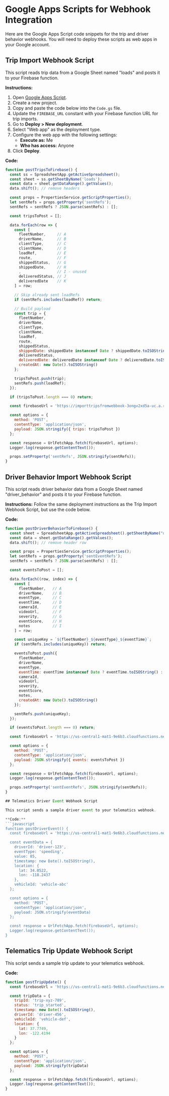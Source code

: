 # Google Apps Scripts for Webhook Integration

Here are the Google Apps Script code snippets for the trip and driver behavior webhooks. You will need to deploy these scripts as web apps in your Google account.

## Trip Import Webhook Script

This script reads trip data from a Google Sheet named "loads" and posts it to your Firebase function.

**Instructions:**
1.  Open [Google Apps Script](https://script.google.com/home).
2.  Create a new project.
3.  Copy and paste the code below into the `Code.gs` file.
4.  Update the `FIREBASE_URL` constant with your Firebase function URL for trip imports.
5.  Go to **Deploy > New deployment**.
6.  Select "Web app" as the deployment type.
7.  Configure the web app with the following settings:
    *   **Execute as:** Me
    *   **Who has access:** Anyone
8.  Click **Deploy**.

**Code:**
```javascript
function postTripsToFirebase() {
  const ss = SpreadsheetApp.getActiveSpreadsheet();
  const sheet = ss.getSheetByName('loads');
  const data = sheet.getDataRange().getValues();
  data.shift(); // remove headers

  const props = PropertiesService.getScriptProperties();
  let sentRefs = props.getProperty('sentRefs');
  sentRefs = sentRefs ? JSON.parse(sentRefs) : [];

  const tripsToPost = [];

  data.forEach(row => {
    const [
      fleetNumber,     // A
      driverName,      // B
      clientType,      // C
      clientName,      // D
      loadRef,         // E
      route,           // F
      shippedStatus,   // G
      shippedDate,     // H
      ,                // I - unused
      deliveredStatus, // J
      deliveredDate    // K
    ] = row;

    // Skip already sent loadRefs
    if (sentRefs.includes(loadRef)) return;

    // Build payload
    const trip = {
      fleetNumber,
      driverName,
      clientType,
      clientName,
      loadRef,
      route,
      shippedStatus,
      shippedDate: shippedDate instanceof Date ? shippedDate.toISOString() : "",
      deliveredStatus,
      deliveredDate: deliveredDate instanceof Date ? deliveredDate.toISOString() : "",
      createdAt: new Date().toISOString()
    };

    tripsToPost.push(trip);
    sentRefs.push(loadRef);
  });

  if (tripsToPost.length === 0) return;

  const firebaseUrl = 'https://importtripsfromwebbook-3ongv2xd5a-uc.a.run.app';

  const options = {
    method: 'POST',
    contentType: 'application/json',
    payload: JSON.stringify({ trips: tripsToPost })
  };

  const response = UrlFetchApp.fetch(firebaseUrl, options);
  Logger.log(response.getContentText());

  props.setProperty('sentRefs', JSON.stringify(sentRefs));
}
```

## Driver Behavior Import Webhook Script

This script reads driver behavior data from a Google Sheet named "driver_behavior" and posts it to your Firebase function.

**Instructions:**
Follow the same deployment instructions as the Trip Import Webhook Script, but use the code below.

**Code:**
```javascript
function postDriverBehaviorToFirebase() {
  const sheet = SpreadsheetApp.getActiveSpreadsheet().getSheetByName("driver_behavior");
  const data = sheet.getDataRange().getValues();
  data.shift(); // remove header row

  const props = PropertiesService.getScriptProperties();
  let sentRefs = props.getProperty('sentEventRefs');
  sentRefs = sentRefs ? JSON.parse(sentRefs) : [];

  const eventsToPost = [];

  data.forEach((row, index) => {
    const [
      fleetNumber,   // A
      driverName,    // B
      eventType,     // C
      eventTime,     // D
      cameraId,      // E
      videoUrl,      // F
      severity,      // G
      eventScore,    // H
      notes          // I
    ] = row;

    const uniqueKey = `${fleetNumber}_${eventType}_${eventTime}`;
    if (sentRefs.includes(uniqueKey)) return;

    eventsToPost.push({
      fleetNumber,
      driverName,
      eventType,
      eventTime: eventTime instanceof Date ? eventTime.toISOString() : "",
      cameraId,
      videoUrl,
      severity,
      eventScore,
      notes,
      createdAt: new Date().toISOString()
    });

    sentRefs.push(uniqueKey);
  });

  if (eventsToPost.length === 0) return;

  const firebaseUrl = 'https://us-central1-mat1-9e6b3.cloudfunctions.net/importDriverBehaviorWebhook';

  const options = {
    method: 'POST',
    contentType: 'application/json',
    payload: JSON.stringify({ events: eventsToPost })
  };

  const response = UrlFetchApp.fetch(firebaseUrl, options);
  Logger.log(response.getContentText());

  props.setProperty('sentEventRefs', JSON.stringify(sentRefs));
}

## Telematics Driver Event Webhook Script

This script sends a sample driver event to your telematics webhook.

**Code:**
```javascript
function postDriverEvent() {
  const firebaseUrl = 'https://us-central1-mat1-9e6b3.cloudfunctions.net/telematicsDriverEventWebhook';

  const eventData = {
    driverId: 'driver-123',
    eventType: 'speeding',
    value: 85,
    timestamp: new Date().toISOString(),
    location: {
      lat: 34.0522,
      lon: -118.2437
    },
    vehicleId: 'vehicle-abc'
  };

  const options = {
    method: 'POST',
    contentType: 'application/json',
    payload: JSON.stringify(eventData)
  };

  const response = UrlFetchApp.fetch(firebaseUrl, options);
  Logger.log(response.getContentText());
}
```

## Telematics Trip Update Webhook Script

This script sends a sample trip update to your telematics webhook.

**Code:**
```javascript
function postTripUpdate() {
  const firebaseUrl = 'https://us-central1-mat1-9e6b3.cloudfunctions.net/telematicsTripUpdateWebhook';

  const tripData = {
    tripId: 'trip-xyz-789',
    status: 'trip_started',
    timestamp: new Date().toISOString(),
    driverId: 'driver-456',
    vehicleId: 'vehicle-def',
    location: {
      lat: 37.7749,
      lon: -122.4194
    }
  };

  const options = {
    method: 'POST',
    contentType: 'application/json',
    payload: JSON.stringify(tripData)
  };

  const response = UrlFetchApp.fetch(firebaseUrl, options);
  Logger.log(response.getContentText());
}
```